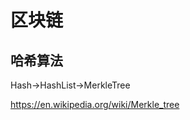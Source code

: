 

区块链
===================================


哈希算法
-----------------------------------
Hash->HashList->MerkleTree

https://en.wikipedia.org/wiki/Merkle_tree
